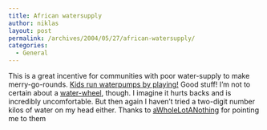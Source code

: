 ```yaml
---
title: African watersupply
author: niklas
layout: post
permalink: /archives/2004/05/27/african-watersupply/
categories:
  - General
---
```

This is a great incentive for communities with poor water-supply to make merry-go-rounds. [Kids run waterpumps by playing!][1] Good stuff! I&#8217;m not to certain about a <a href="http://www.rolexawards.com/laureates/laureate2.jsp?id=0023" class="broken_link">water-wheel</a>, though. I imagine it hurts backs and is incredibly uncomfortable. But then again I haven&#8217;t tried a two-digit number kilos of water on my head either. Thanks to [aWholeLotANothing][2] for pointing me to them

 [1]: http://www.worldchanging.com/archives/000446.html
 [2]: http://web.archive.org/web/20060117061535/a.wholelottanothing.org/2004/05/clever
